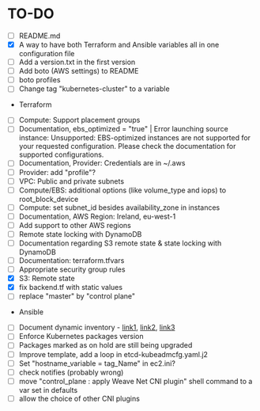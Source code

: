# TO-DO
- [ ] README.md
- [x] A way to have both Terraform and Ansible variables all in one configuration file
- [ ] Add a version.txt in the first version
- [ ] Add boto (AWS settings) to README
- [ ] boto profiles
- [ ] Change tag "kubernetes-cluster" to a variable
- Terraform
 - [ ] Compute: Support placement groups
 - [ ] Documentation, ebs_optimized = "true" | Error launching source instance: Unsupported: EBS-optimized instances are not supported for your requested configuration. Please check the documentation for supported configurations.
 - [ ] Documentation, Provider: Credentials are in ~/.aws
 - [ ] Provider: add "profile"?
 - [ ] VPC: Public and private subnets
 - [ ] Compute/EBS: additional options (like volume_type and iops) to root_block_device
 - [ ] Compute: set subnet_id besides availability_zone in instances
 - [ ] Documentation, AWS Region: Ireland, eu-west-1
 - [ ] Add support to other AWS regions
 - [ ] Remote state locking with DynamoDB
 - [ ] Documentation regarding S3 remote state & state locking with DynamoDB
 - [ ] Documentation: terraform.tfvars
 - [ ] Appropriate security group rules
 - [x] S3: Remote state
 - [x] fix backend.tf with static values
 - [ ] replace "master" by "control plane"
- Ansible
 -  [ ] Document dynamic inventory - [link1](https://docs.ansible.com/ansible/latest/user_guide/intro_dynamic_inventory.html), [link2](https://raw.githubusercontent.com/ansible/ansible/devel/contrib/inventory/ec2.py), [link3](https://raw.githubusercontent.com/ansible/ansible/devel/contrib/inventory/ec2.ini)
 - [ ] Enforce Kubernetes packages version
 - [ ] Packages marked as on hold are still being upgraded
 - [ ] Improve template, add a loop in etcd-kubeadmcfg.yaml.j2
 - [ ] Set "hostname_variable = tag_Name" in ec2.ini?
 - [ ] check notifies (probably wrong)
 - [ ] move "control_plane : apply Weave Net CNI plugin" shell command to a var set in defaults
 - [ ] allow the choice of other CNI plugins
